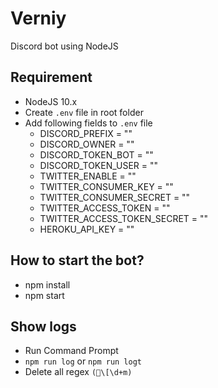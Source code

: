 # Verniy
Discord bot using NodeJS

## Requirement
* NodeJS 10.x
* Create `.env` file in root folder
* Add following fields to `.env` file
  * DISCORD_PREFIX = ""
  * DISCORD_OWNER = ""
  * DISCORD_TOKEN_BOT = ""
  * DISCORD_TOKEN_USER = ""
  * TWITTER_ENABLE = ""
  * TWITTER_CONSUMER_KEY = ""
  * TWITTER_CONSUMER_SECRET = ""
  * TWITTER_ACCESS_TOKEN = ""
  * TWITTER_ACCESS_TOKEN_SECRET = ""
  * HEROKU_API_KEY = ""

## How to start the bot?
* npm install
* npm start

## Show logs
* Run Command Prompt
* `npm run log` or `npm run logt`
* Delete all regex `(\[\d+m)`